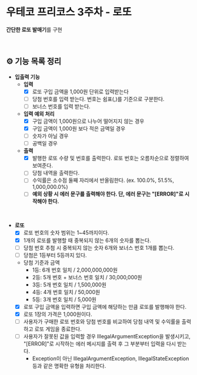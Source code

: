 # 우테코 프리코스 3주차 - 로또

**간단한 로또 발매기**를 구현

<br/>

## ⚙️ 기능 목록 정리

- **입출력 기능**
    - **입력**
        - [x] 로또 구입 금액을 1,000원 단위로 입력받는다
        - [ ] 당첨 번호를 입력 받는다. 번호는 쉼표(,)를 기준으로 구분한다.
        - [ ] 보너스 번호를 입력 받는다.
    - **입력 예외 처리**
        - [x] 구입 금액이 1,000원으로 나누어 떨어지지 않는 경우
        - [x] 구입 금액이 1,000원 보다 적은 금액일 경우
        - [ ] 숫자가 아닐 경우
        - [ ] 공백일 경우
    - **출력**
        - [x] 발행한 로또 수량 및 번호를 출력한다. 로또 번호는 오름차순으로 정렬하여 보여준다.
        - [ ] 당첨 내역을 출력한다.
        - [ ] 수익률은 소수점 둘째 자리에서 반올림한다. (ex. 100.0%, 51.5%, 1,000,000.0%)
        - [ ] **예외 상황 시 에러 문구를 출력해야 한다. 단, 에러 문구는 "[ERROR]"로 시작해야 한다.**

<br/>

- **로또**
    - [x] 로또 번호의 숫자 범위는 1~45까지이다.
    - [x] 1개의 로또를 발행할 때 중복되지 않는 6개의 숫자를 뽑는다.
    - [ ] 당첨 번호 추첨 시 중복되지 않는 숫자 6개와 보너스 번호 1개를 뽑는다.
    - [ ] 당첨은 1등부터 5등까지 있다.
    - 당첨 기준과 금액
        - 1등: 6개 번호 일치 / 2,000,000,000원
        - 2등: 5개 번호 + 보너스 번호 일치 / 30,000,000원
        - 3등: 5개 번호 일치 / 1,500,000원
        - 4등: 4개 번호 일치 / 50,000원
        - 5등: 3개 번호 일치 / 5,000원
    - [x] 로또 구입 금액을 입력하면 구입 금액에 해당하는 만큼 로또를 발행해야 한다.
    - [x] 로또 1장의 가격은 1,000원이다.
    - [ ] 사용자가 구매한 로또 번호와 당첨 번호를 비교하여 당첨 내역 및 수익률을 출력하고 로또 게임을 종료한다.
    - [ ] 사용자가 잘못된 값을 입력할 경우 IllegalArgumentException을 발생시키고, "[ERROR]"로 시작하는 에러 메시지를 출력 후 그 부분부터 입력을 다시 받는다.
        - Exception이 아닌 IllegalArgumentException, IllegalStateException 등과 같은 명확한 유형을 처리한다.
